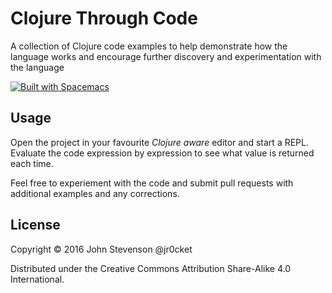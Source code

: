 # Clojure Through Code

A collection of Clojure code examples to help demonstrate how the language works and encourage further discovery and experimentation with the language

[![Built with Spacemacs](https://cdn.rawgit.com/syl20bnr/spacemacs/442d025779da2f62fc86c2082703697714db6514/assets/spacemacs-badge.svg)](http://github.com/syl20bnr/spacemacs)

## Usage

Open the project in your favourite _Clojure aware_ editor and start a REPL.  Evaluate the code expression by expression to see what value is returned each time.

Feel free to experiement with the code and submit pull requests with additional examples and any corrections.

## License

Copyright © 2016 John Stevenson @jr0cket

Distributed under the Creative Commons Attribution Share-Alike 4.0 International.
